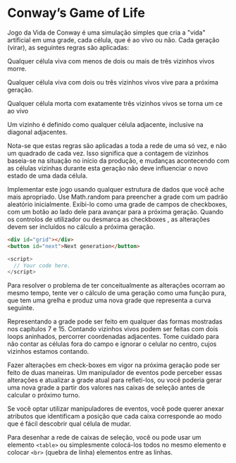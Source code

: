# Conway’s Game of Life

Jogo da Vida de Conway é uma simulação simples que cria a "vida" artificial em uma grade, cada célula, que é ao vivo ou não. Cada geração (virar), as seguintes regras são aplicadas:

Qualquer célula viva com menos de dois ou mais de três vizinhos vivos morre.

Qualquer célula viva com dois ou três vizinhos vivos vive para a próxima geração.

Qualquer célula morta com exatamente três vizinhos vivos se torna um ce ao vivo

Um vizinho é definido como qualquer célula adjacente, inclusive na diagonal adjacentes.

Nota-se que estas regras são aplicadas a toda a rede de uma só vez, e não um quadrado de cada vez. Isso significa que a contagem de vizinhos baseia-se na situação no início da produção, e mudanças acontecendo com as células vizinhas durante esta geração não deve influenciar o novo estado de uma dada célula.

Implementar este jogo usando qualquer estrutura de dados que você ache mais apropriado. Use Math.random para  preencher a grade com um padrão aleatório inicialmente. Exibi-lo como uma grade de campos de checkboxes, com um botão ao lado dele para avançar para a próxima geração. Quando os controlos de utilizador ou desmarca as checkboxes , as alterações devem ser incluídos no cálculo a próxima geração.

```html
<div id="grid"></div>
<button id="next">Next generation</button>
```

```js
<script>
  // Your code here.
</script>
```

Para resolver o problema de ter conceitualmente as alterações ocorram ao mesmo tempo, tente ver o cálculo de uma geração como uma função pura, que tem uma grelha e produz uma nova grade que representa a curva seguinte.

Representando a grade pode ser feito em qualquer das formas mostradas nos capítulos 7 e 15. Contando vizinhos vivos podem ser feitas com dois loops aninhados, percorrer coordenadas adjacentes. Tome cuidado para não contar as células fora do campo e ignorar o celular no centro, cujos vizinhos estamos contando.

Fazer alterações em check-boxes em vigor na próxima geração pode ser feito de duas maneiras. Um manipulador de eventos pode perceber essas alterações e atualizar a grade atual para refleti-los, ou você poderia gerar  uma nova grade a partir dos valores nas caixas de seleção antes de calcular o próximo turno.

Se você optar utilizar  manipuladores de eventos, você pode querer anexar atributos que identificam a posição que cada caixa corresponde ao modo que é fácil descobrir qual célula de mudar.

Para desenhar a rede de caixas de seleção, você ou pode usar um elemento `<table>` ou simplesmente colocá-los todos no mesmo elemento e colocar `<br>` (quebra de linha) elementos entre as linhas.
